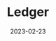 ---
date: '2023-02-23'
title: "Ledger"
project: corda
version: 'Corda 5.0'
menu:
  corda5:
    identifier: corda5-develop-ledger
    parent: corda5-develop-components
    weight: 2000
section_menu: corda5
---